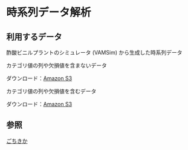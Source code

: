 # 時系列データ解析

## 利用するデータ

酢酸ビニルプラントのシミュレータ (VAMSim) から生成した時系列データ

カテゴリ値の列や欠損値を含まないデータ

ダウンロード：[Amazon S3](https://gochikika-datasets.s3.ap-northeast-1.amazonaws.com/vamsim_2020413.zip)

カテゴリ値の列や欠損値を含むデータ

ダウンロード：[Amazon S3](https://gochikika-datasets.s3.ap-northeast-1.amazonaws.com/vamsim_2020413_raw.zip)

## 参照
 
[ごちきか](https://gochikika.ntt.com/index.htm)
